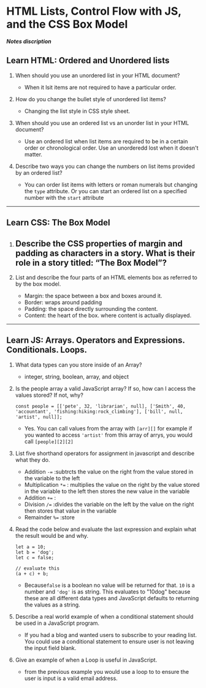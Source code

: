 # HTML Lists, Control Flow with JS, and the CSS Box Model

__*Notes discription*__

## Learn HTML: Ordered and Unordered lists  
1. When should you use an unordered list in your HTML document?
    -  When it lsit items are not required to have a particular order.

2. How do you change the bullet style of unordered list items?  
    -  Changing the list style in CSS style sheet.

3. When should you use an ordered list vs an unorder list in your HTML document?  
    -  Use an ordered list when list items are required to be in a certain order or chronological order. Use an unorderedd lost when it doesn't matter. 

4. Describe two ways you can change the numbers on list items provided by an ordered list?  
    -  You can order list items with letters or roman numerals but changing the ```type``` attribute. Or you can start an ordered list on a specified number with the ```start``` attribute

-----

## Learn CSS: The Box Model
1. Describe the CSS properties of margin and padding as characters in a story. What is their role in a story titled: “The Box Model”?  
    -  

2. List and describe the four parts of an HTML elements box as referred to by the box model.  
    - Margin: the space between a box and boxes around it.
    - Border: wraps around padding
    - Padding: the space directly surrounding the content.
    - Content: the heart of the box. where content is actually displayed.

-----

## Learn JS: Arrays. Operators and Expressions. Conditionals. Loops.

1. What data types can you store inside of an Array?
    - integer, string, boolean, array, and object

2. Is the people array a valid JavaScript array? If so, how can I access the values stored? If not, why?  
    ``` 
    const people = [['pete', 32, 'librarian', null], ['Smith', 40, 'accountant', 'fishing:hiking:rock_climbing'], ['bill', null, 'artist', null]];
    ```
     - Yes. You can call values from the array with ```[arr][]``` for example if you wanted to access ```'artist'``` from this array of arrys, you would call ```[people][2][2]```  

3. List five shorthand operators for assignment in javascript and describe what they do.
    - Addition ```-=``` :subtrcts the value on the right from the value stored in the variable to the left
    - Multiplication ```*=``` : multiplies the value on the right by the value stored in the variable to the left then stores the new value in the variable
    - Addition ```+=``` :
    - Division ```/=``` :divides the variable on the left by the value on the right then stores that value in the variable
    - Remainder ```%=``` :store

4. Read the code below and evaluate the last expression and explain what the result would be and why.
    ```  
    let a = 10;
    let b = 'dog';
    let c = false;

    // evaluate this
    (a + c) + b;
    ```   
    - Because```false``` is a boolean no value will be returned for that. ```10``` is a number and ```'dog'``` is as string. This evaluates to "10dog" because these are all different data types and JavaScript defaults to returning the values as a string.

5. Describe a real world example of when a conditional statement should be used in a JavaScript program.
    - If you had a blog and wanted users to subscribe to your reading list. You could use a conditional statement to ensure user is not leaving the input field blank. 

6. Give an example of when a Loop is useful in JavaScript. 
    - from the previous example you would use a loop to to ensure the user is input is a valid email address. 